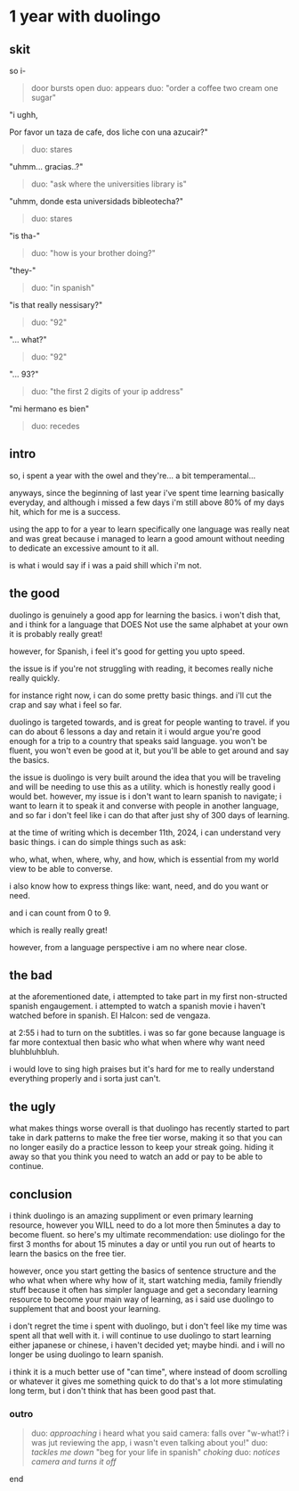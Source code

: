 # 1 year with duolingo

## skit
so i-

> door bursts open 
> duo: appears
> duo: "order a coffee two cream one sugar"

"i ughh, 

Por favor un taza de cafe, dos liche con una azucair?"

> duo: stares

"uhmm... gracias..?"

> duo: "ask where the universities library is"

"uhmm, donde esta universidads bibleotecha?"

> duo: stares

"is tha-"

> duo: "how is your brother doing?"

"they-"

> duo: "in spanish"

"is that really nessisary?"

> duo: "92"

"... what?"

> duo: "92"

"... 93?"

> duo: "the first 2 digits of your ip address"

"mi hermano es bien"

> duo: recedes

## intro
so, i spent a year with the owel and they're... a bit temperamental...

anyways, since the beginning of last year i've spent time learning  basically everyday, and although i missed a few days i'm still above 80% of my days hit, which for me is a success.

using the app to for a year to learn specifically one language was really neat and was great because i managed to learn a good amount without needing to dedicate an excessive amount to it all.

is what i would say if i was a paid shill which i'm not.

## the good
duolingo is genuinely a good app for learning the basics. i won't dish that, and i think for a language that DOES Not use the same alphabet at your own it is probably really great!

however, for Spanish, i feel it's good for getting you upto speed.

the issue is if you're not struggling with reading, it becomes really niche really quickly.

for instance right now, i can do some pretty basic things. and i'll cut the crap and say what i feel so far.

duolingo is targeted towards, and is great for people wanting to travel. if you can do about 6 lessons a day and retain it i would argue you're good enough for a trip to a country that speaks said language. you won't be fluent, you won't even be good at it, but you'll be able to get around and say the basics.

the issue is duolingo is very built around the idea that you will be traveling and will be needing to use this as a utility. which is honestly really good i would bet. however, my issue is i don't want to learn spanish to navigate; i want to learn it to speak it and converse with people in another language, and so far i don't feel like i can do that after just shy of 300 days of learning.

at the time of writing which is december 11th, 2024, i can understand very basic things. 
i can do simple things such as ask:

who, what, when, where, why, and how, which is essential from my world view to be able to converse.

i also know how to express things like: want, need, and do you want or need.

and i can count from 0 to 9.

which is really really great!

however, from a language perspective i am no where near close.

## the bad
at the aforementioned date, i attempted to take part in my first non-structed spanish engaugement. i attempted to watch a spanish movie i haven't watched before in spanish. 
El Halcon: sed de vengaza.

at 2:55 i had to turn on the subtitles.
i was so far gone because language is far more contextual then basic who what when where why want need bluhbluhbluh.

i would love to sing high praises but it's hard for me to really understand everything properly and i sorta just can't.

## the ugly
what makes things worse overall is that duolingo has recently started to part take in dark patterns to make the free tier worse, making it so that you can no longer easily do a practice lesson to keep your streak going. hiding it away so that you think you need to watch an add or pay to be able to continue.

## conclusion
i think duolingo is an amazing suppliment or even primary learning resource, however you WILL need to do a lot more then 5minutes a day to become fluent. 
so here's my ultimate recommendation: use diolingo for the first 3 months for about 15 minutes a day or until you run out of hearts to learn the basics on the free tier. 

however, once you start getting the basics of sentence structure and the who what when where why how of it, start watching media, family friendly stuff because it often has simpler language and get a secondary learning resource to become your main way of learning, as i said use duolingo to supplement that and boost your learning.

i don't regret the time i spent with duolingo, but i don't feel like my time was spent all that well with it. i will continue to use duolingo to start learning either japanese or chinese, i haven't decided yet; maybe hindi. and i will no longer be using duolingo to learn spanish.

i think it is a much better use of "can time", where instead of doom scrolling or whatever it gives me something quick to do that's a lot more stimulating long term, but i don't think that has been good past that.

### outro 
> duo: *approaching* i heard what you said
> camera: falls over
"w-what!? i was jut reviewing the app, i wasn't even talking about you!"
> duo: *tackles me down* "beg for your life in spanish"
*choking*
> duo: *notices camera and turns it off*

end
